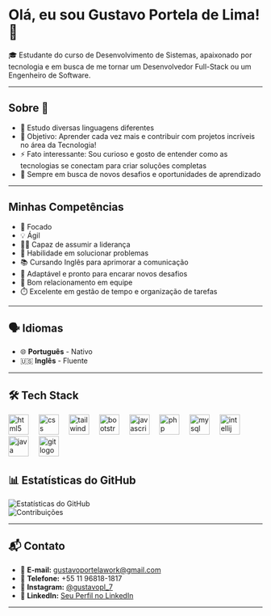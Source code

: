<h1>Olá, eu sou Gustavo Portela de Lima! 👋 </h1>

🎓 Estudante do curso de Desenvolvimento de Sistemas, apaixonado por tecnologia e em busca de me tornar um Desenvolvedor Full-Stack ou um Engenheiro de Software.

---

## Sobre 🌟
  
- 🌱 Estudo diversas linguagens diferentes  
- 🎯 Objetivo: Aprender cada vez mais e contribuir com projetos incríveis no área da Tecnologia!
- ⚡ Fato interessante: Sou curioso e gosto de entender como as tecnologias se conectam para criar soluções completas  
- 🚀 Sempre em busca de novos desafios e oportunidades de aprendizado  

---

## Minhas Competências

- 🎯 Focado  
- 💡 Ágil  
- 🧑‍🏫 Capaz de assumir a liderança  
- 🧩 Habilidade em solucionar problemas  
- 📚 Cursando Inglês para aprimorar a comunicação  
- 🔄 Adaptável e pronto para encarar novos desafios  
- 🤝 Bom relacionamento em equipe  
- ⏱️ Excelente em gestão de tempo e organização de tarefas  

---

## 🗣️ Idiomas

- 🌐 **Português** - Nativo  
- 🇺🇸 **Inglês** - Fluente  

----
## 🛠️ Tech Stack

<div align="left">
  <img src="https://cdn.jsdelivr.net/gh/devicons/devicon/icons/html5/html5-original.svg" height="40" alt="html5 logo"  />
  <img width="12" />
  <img src="https://cdn.jsdelivr.net/gh/devicons/devicon/icons/css3/css3-original.svg" height="40" alt="css logo"  />
  <img width="12" />
  <img src="https://cdn.jsdelivr.net/gh/devicons/devicon/icons/tailwindcss/tailwindcss-original-wordmark.svg" height="40" alt="tailwindcss logo"  />
  <img width="12" />
  <img src="https://cdn.jsdelivr.net/gh/devicons/devicon/icons/bootstrap/bootstrap-original.svg" height="40" alt="bootstrap logo"  />
  <img width="12" />
  <img src="https://cdn.jsdelivr.net/gh/devicons/devicon/icons/javascript/javascript-original.svg" height="40" alt="javascript logo"  />
  <img width="12" />
  <img src="https://cdn.jsdelivr.net/gh/devicons/devicon/icons/php/php-original.svg" height="40" alt="php logo"  />
  <img width="12" />
  <img src="https://cdn.jsdelivr.net/gh/devicons/devicon/icons/mysql/mysql-original.svg" height="40" alt="mysql logo"  />
  <img width="12" />
  <img src="https://cdn.jsdelivr.net/gh/devicons/devicon/icons/intellij/intellij-original.svg" height="40" alt="intellij logo"  />
  <img width="12" />
  <img src="https://cdn.jsdelivr.net/gh/devicons/devicon/icons/java/java-original.svg" height="40" alt="java logo"  />
  <img width="12" />
  <img src="https://cdn.jsdelivr.net/gh/devicons/devicon/icons/git/git-original.svg" height="40" alt="git logo"  />
</div>





## 📊 Estatísticas do GitHub

![Estatísticas do GitHub](https://github-readme-stats.vercel.app/api?username=devportela&show_icons=true&theme=dark)  
![Contribuições](https://github-readme-streak-stats.herokuapp.com/?user=devportela&theme=dark&hide_border=false)

---

## 📬 Contato

- 📧 **E-mail:** [gustavoportelawork@gmail.com](mailto:gustavoportelawork@gmail.com)  
- 📱 **Telefone:** +55 11 96818-1817  
- 📸 **Instagram:** [@gustavopl_7](https://www.instagram.com/gustavopl_7)  
- 💼 **LinkedIn:** [Seu Perfil no LinkedIn](https://www.linkedin.com/in/seu-nome-aqui)

---

